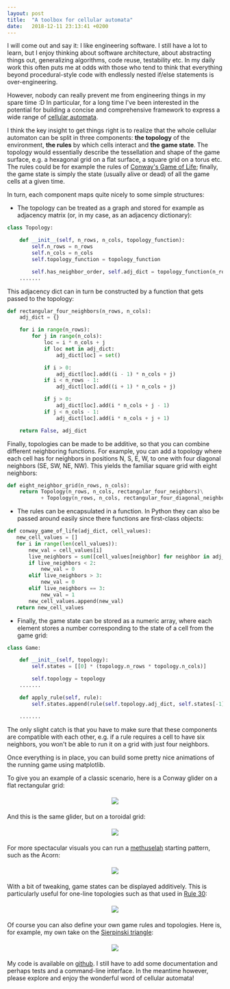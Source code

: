 ```yaml
---
layout: post
title:  "A toolbox for cellular automata"
date:   2018-12-11 23:13:41 +0200
---
```


I will come out and say it: I like engineering software. I still have a lot to learn, but I enjoy thinking about software architecture, about abstracting things out, generalizing algorithms, code reuse, testability etc. In my daily work this often puts me at odds with those who tend to think that everything beyond procedural-style code with endlessly nested if/else statements is over-engineering.

However, nobody can really prevent me from engineering things in my spare time :D
In particular, for a long time I've been interested in the potential for building a concise and comprehensive framework to express a wide range of [cellular automata](https://en.wikipedia.org/wiki/Cellular_automaton). 

I think the key insight to get things right is to realize that the whole cellular automaton can be split in three components: **the topology** of the environment, **the rules** by which cells interact and **the game state**. The topology would essentially describe the tessellation and shape of the game surface, e.g. a hexagonal grid on a flat surface, a square grid on a torus etc. The rules could be for example the rules of [Conway's Game of Life](https://en.wikipedia.org/wiki/Conway%27s_Game_of_Life); finally, the game state is simply the state (usually alive or dead) of all the game cells at a given time.

In turn, each component maps quite nicely to some simple structures:
 * The topology can be treated as a graph and stored for example as adjacency matrix (or, in my case, as an adjacency dictionary):
```python
class Topology:

    def __init__(self, n_rows, n_cols, topology_function):
        self.n_rows = n_rows
        self.n_cols = n_cols
        self.topology_function = topology_function

        self.has_neighbor_order, self.adj_dict = topology_function(n_rows, n_cols)
    .......
```
This adjacency dict can in turn be constructed by a function that gets passed to the topology:
```python
def rectangular_four_neighbors(n_rows, n_cols):
    adj_dict = {}

    for i in range(n_rows):
        for j in range(n_cols):
            loc = i * n_cols + j
            if loc not in adj_dict:
                adj_dict[loc] = set()

            if i > 0:
                adj_dict[loc].add((i - 1) * n_cols + j)
            if i < n_rows - 1:
                adj_dict[loc].add((i + 1) * n_cols + j)

            if j > 0:
                adj_dict[loc].add(i * n_cols + j - 1)
            if j < n_cols - 1:
                adj_dict[loc].add(i * n_cols + j + 1)

    return False, adj_dict
```
Finally, topologies can be made to be additive, so that you can combine different neighboring functions. For example, you can add a topology where each cell has for neighbors in positions N, S, E, W, to one with four diagonal neighbors (SE, SW, NE, NW). This yields the familiar square grid with eight neighbors:
```python
def eight_neighbor_grid(n_rows, n_cols):
    return Topology(n_rows, n_cols, rectangular_four_neighbors)\
           + Topology(n_rows, n_cols, rectangular_four_diagonal_neighbors)
```


 * The rules can be encapsulated in a function. In Python they can also be passed around easily since there functions are first-class objects:
 ```python
def conway_game_of_life(adj_dict, cell_values):
    new_cell_values = []
    for i in range(len(cell_values)):
        new_val = cell_values[i]
        live_neighbors = sum([cell_values[neighbor] for neighbor in adj_dict[i]])
        if live_neighbors < 2:
            new_val = 0
        elif live_neighbors > 3:
            new_val = 0
        elif live_neighbors == 3:
            new_val = 1
        new_cell_values.append(new_val)
    return new_cell_values
 ``` 

  * Finally, the game state can be stored as a numeric array, where each element stores a number corresponding to the state of a cell from the game grid:
```python
class Game:

    def __init__(self, topology):
        self.states = [[0] * (topology.n_rows * topology.n_cols)]

        self.topology = topology
    .......

    def apply_rule(self, rule):
        self.states.append(rule(self.topology.adj_dict, self.states[-1]))

    .......
```

The only slight catch is that you have to make sure that these components are compatible with each other, e.g. if a rule requires a cell to have six neighbors, you won't be able to run it on a grid with just four neighbors.

Once everything is in place, you can build some pretty nice animations of the running game using matplotlib.

To give you an example of a classic scenario, here is a Conway glider on a flat rectangular grid:

<div style="text-align:center;margin:20px 0px">
<img src="/assets/compact_cell_automata/glider_simple.gif">
</div>

And this is the same glider, but on a toroidal grid:

<div style="text-align:center;margin:20px 0px">
<img src="/assets/compact_cell_automata/glider_torus.gif">
</div>

For more spectacular visuals you can run a [methuselah](https://en.wikipedia.org/wiki/Methuselah_(cellular_automaton)) starting pattern, such as the Acorn:

<div style="text-align:center;margin:20px 0px">
<img src="/assets/compact_cell_automata/acorn_game.gif">
</div>

With a bit of tweaking, game states can be displayed additively. This is particularly useful for one-line topologies such as that used in [Rule 30](https://en.wikipedia.org/wiki/Rule_30):

<div style="text-align:center;margin:20px 0px">
<img src="/assets/compact_cell_automata/rule30.gif">
</div>

Of course you can also define your own game rules and topologies. Here is, for example, my own take on the [Sierpinski triangle](https://en.wikipedia.org/wiki/Sierpinski_triangle):

<div style="text-align:center;margin:20px 0px">
<img src="/assets/compact_cell_automata/sierpinski_triangle.gif">
</div>

My code is available on [github](https://github.com/traian-d/compact_cellular_automata). I still have to add some documentation and perhaps tests and a command-line interface. In the meantime however, please explore and enjoy the wonderful word of cellular automata!
